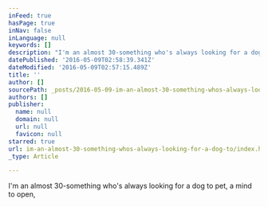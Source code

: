 ```yaml
---
inFeed: true
hasPage: true
inNav: false
inLanguage: null
keywords: []
description: "I'm an almost 30-something who's always looking for a dog to pet, a mind to open, "
datePublished: '2016-05-09T02:58:39.341Z'
dateModified: '2016-05-09T02:57:15.489Z'
title: ''
author: []
sourcePath: _posts/2016-05-09-im-an-almost-30-something-whos-always-looking-for-a-dog-to.md
authors: []
publisher:
  name: null
  domain: null
  url: null
  favicon: null
starred: true
url: im-an-almost-30-something-whos-always-looking-for-a-dog-to/index.html
_type: Article

---
```

I'm an almost 30-something who's always looking for a dog to pet, a mind to open,